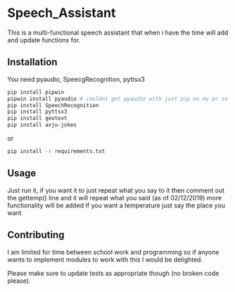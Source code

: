 # Speech_Assistant

This is a multi-functional speech assistant that when i have the time will add and update functions for.

## Installation

You need pyaudio, SpeecgRecognition, pyttsx3
```bash
pip install pipwin
pipwin install pyaudio # couldnt get pyaudio with just pip on my pc so had to use pipwin 
pip install SpeechRecognition 
pip install pyttsx3
pip install geotext
pip install axju-jokes
```
or
```bash
pip install -r requirements.txt
```

## Usage

Just run it, if you want it to just repeat what you say to it then comment out the gettemp() line and it will repeat what you said (as of 02/12/2019) more functionality will be added
If you want a temperature just say the place you want 
## Contributing
I am limited for time between school work and programming so if anyone wants to implement modules to work with this I would be delighted.

Please make sure to update tests as appropriate though (no broken code please).

